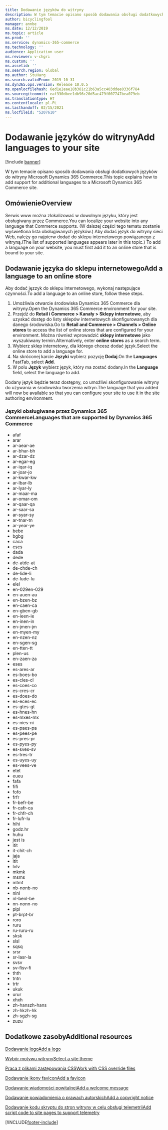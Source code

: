 ```yaml
---
title: Dodawanie języków do witryny
description: W tym temacie opisano sposób dodawania obsługi dodatkowych języków do witryny Microsoft Dynamics 365 Commerce.
author: bicyclingfool
manager: annbe
ms.date: 12/12/2019
ms.topic: article
ms.prod: ''
ms.service: dynamics-365-commerce
ms.technology: ''
audience: Application user
ms.reviewer: v-chgri
ms.custom: ''
ms.assetid: ''
ms.search.region: Global
ms.author: StuHarg
ms.search.validFrom: 2019-10-31
ms.dyn365.ops.version: Release 10.0.5
ms.openlocfilehash: 6ed1e2eae18b381c21b63a5cc403ddee0336f784
ms.sourcegitcommit: eaf330dbee1db96c20d5ac479f007747bea079eb
ms.translationtype: HT
ms.contentlocale: pl-PL
ms.lasthandoff: 02/15/2021
ms.locfileid: "5207610"
---
```

# <a name="add-languages-to-your-site"></a><span data-ttu-id="da7a8-103">Dodawanie języków do witryny</span><span class="sxs-lookup"><span data-stu-id="da7a8-103">Add languages to your site</span></span>


[!include [banner](includes/banner.md)]

<span data-ttu-id="da7a8-104">W tym temacie opisano sposób dodawania obsługi dodatkowych języków do witryny Microsoft Dynamics 365 Commerce.</span><span class="sxs-lookup"><span data-stu-id="da7a8-104">This topic explains how to add support for additional languages to a Microsoft Dynamics 365 Commerce site.</span></span>

## <a name="overview"></a><span data-ttu-id="da7a8-105">Omówienie</span><span class="sxs-lookup"><span data-stu-id="da7a8-105">Overview</span></span>

<span data-ttu-id="da7a8-106">Serwis www można zlokalizować w dowolnym języku, który jest obsługiwany przez Commerce.</span><span class="sxs-lookup"><span data-stu-id="da7a8-106">You can localize your website into any language that Commerce supports.</span></span> <span data-ttu-id="da7a8-107">(W dalszej części tego tematu zostanie wyświetlona lista obsługiwanych języków.) Aby dodać język do witryny sieci Web, należy go najpierw dodać do sklepu internetowego powiązanego z witryną.</span><span class="sxs-lookup"><span data-stu-id="da7a8-107">(The list of supported languages appears later in this topic.) To add a language on your website, you must first add it to an online store that is bound to your site.</span></span>

## <a name="add-a-language-to-an-online-store"></a><span data-ttu-id="da7a8-108">Dodawanie języka do sklepu internetowego</span><span class="sxs-lookup"><span data-stu-id="da7a8-108">Add a language to an online store</span></span>

<span data-ttu-id="da7a8-109">Aby dodać jęzzyk do sklepu internetowego, wykonaj następujące czynności.</span><span class="sxs-lookup"><span data-stu-id="da7a8-109">To add a language to an online store, follow these steps.</span></span>

1. <span data-ttu-id="da7a8-110">Umożliwia otwarcie środowiska Dynamics 365 Commerce dla witryny.</span><span class="sxs-lookup"><span data-stu-id="da7a8-110">Open the Dynamics 365 Commerce environment for your site.</span></span>
1. <span data-ttu-id="da7a8-111">Przejdź do **Retail i Commerce \> Kanały \> Sklepy internetowe**, aby uzyskać dostęp do listy sklepów internetowych skonfigurowanych dla danego środowiska.</span><span class="sxs-lookup"><span data-stu-id="da7a8-111">Go to **Retail and Commerce \> Channels \> Online stores** to access the list of online stores that are configured for your environment.</span></span> <span data-ttu-id="da7a8-112">Można również wprowadzić **sklepy internetowe** jako wyszukiwany termin.</span><span class="sxs-lookup"><span data-stu-id="da7a8-112">Alternatively, enter **online stores** as a search term.</span></span>
1. <span data-ttu-id="da7a8-113">Wybierz sklep internetowy, dla którego chcesz dodać język.</span><span class="sxs-lookup"><span data-stu-id="da7a8-113">Select the online store to add a language for.</span></span>
1. <span data-ttu-id="da7a8-114">Na skróconej karcie **Języki** wybierz pozycję **Dodaj**.</span><span class="sxs-lookup"><span data-stu-id="da7a8-114">On the **Languages** FastTab, select **Add**.</span></span>
1. <span data-ttu-id="da7a8-115">W polu **Język** wybierz język, który ma zostać dodany.</span><span class="sxs-lookup"><span data-stu-id="da7a8-115">In the **Language** field, select the language to add.</span></span>

<span data-ttu-id="da7a8-116">Dodany język będzie teraz dostępny, co umożliwi skonfigurowanie witryny do używania w środowisku tworzenia witryn.</span><span class="sxs-lookup"><span data-stu-id="da7a8-116">The language that you added will now be available so that you can configure your site to use it in the site authoring environment.</span></span>

### <a name="languages-that-are-supported-by-dynamics-365-commerce"></a><span data-ttu-id="da7a8-117">Języki obsługiwane przez Dynamics 365 Commerce</span><span class="sxs-lookup"><span data-stu-id="da7a8-117">Languages that are supported by Dynamics 365 Commerce</span></span>

- <span data-ttu-id="da7a8-118">af</span><span class="sxs-lookup"><span data-stu-id="da7a8-118">af</span></span>
- <span data-ttu-id="da7a8-119">ar</span><span class="sxs-lookup"><span data-stu-id="da7a8-119">ar</span></span>
- <span data-ttu-id="da7a8-120">ar-ae</span><span class="sxs-lookup"><span data-stu-id="da7a8-120">ar-ae</span></span>
- <span data-ttu-id="da7a8-121">ar-bh</span><span class="sxs-lookup"><span data-stu-id="da7a8-121">ar-bh</span></span>
- <span data-ttu-id="da7a8-122">ar-dz</span><span class="sxs-lookup"><span data-stu-id="da7a8-122">ar-dz</span></span>
- <span data-ttu-id="da7a8-123">ar-eg</span><span class="sxs-lookup"><span data-stu-id="da7a8-123">ar-eg</span></span>
- <span data-ttu-id="da7a8-124">ar-iq</span><span class="sxs-lookup"><span data-stu-id="da7a8-124">ar-iq</span></span>
- <span data-ttu-id="da7a8-125">ar-jo</span><span class="sxs-lookup"><span data-stu-id="da7a8-125">ar-jo</span></span>
- <span data-ttu-id="da7a8-126">ar-kw</span><span class="sxs-lookup"><span data-stu-id="da7a8-126">ar-kw</span></span>
- <span data-ttu-id="da7a8-127">ar-lb</span><span class="sxs-lookup"><span data-stu-id="da7a8-127">ar-lb</span></span>
- <span data-ttu-id="da7a8-128">ar-ly</span><span class="sxs-lookup"><span data-stu-id="da7a8-128">ar-ly</span></span>
- <span data-ttu-id="da7a8-129">ar-ma</span><span class="sxs-lookup"><span data-stu-id="da7a8-129">ar-ma</span></span>
- <span data-ttu-id="da7a8-130">ar-om</span><span class="sxs-lookup"><span data-stu-id="da7a8-130">ar-om</span></span>
- <span data-ttu-id="da7a8-131">ar-qa</span><span class="sxs-lookup"><span data-stu-id="da7a8-131">ar-qa</span></span>
- <span data-ttu-id="da7a8-132">ar-sa</span><span class="sxs-lookup"><span data-stu-id="da7a8-132">ar-sa</span></span>
- <span data-ttu-id="da7a8-133">ar-sy</span><span class="sxs-lookup"><span data-stu-id="da7a8-133">ar-sy</span></span>
- <span data-ttu-id="da7a8-134">ar-tn</span><span class="sxs-lookup"><span data-stu-id="da7a8-134">ar-tn</span></span>
- <span data-ttu-id="da7a8-135">ar-ye</span><span class="sxs-lookup"><span data-stu-id="da7a8-135">ar-ye</span></span>
- <span data-ttu-id="da7a8-136">be</span><span class="sxs-lookup"><span data-stu-id="da7a8-136">be</span></span>
- <span data-ttu-id="da7a8-137">bg</span><span class="sxs-lookup"><span data-stu-id="da7a8-137">bg</span></span>
- <span data-ttu-id="da7a8-138">ca</span><span class="sxs-lookup"><span data-stu-id="da7a8-138">ca</span></span>
- <span data-ttu-id="da7a8-139">cs</span><span class="sxs-lookup"><span data-stu-id="da7a8-139">cs</span></span>
- <span data-ttu-id="da7a8-140">da</span><span class="sxs-lookup"><span data-stu-id="da7a8-140">da</span></span>
- <span data-ttu-id="da7a8-141">de</span><span class="sxs-lookup"><span data-stu-id="da7a8-141">de</span></span>
- <span data-ttu-id="da7a8-142">de-at</span><span class="sxs-lookup"><span data-stu-id="da7a8-142">de-at</span></span>
- <span data-ttu-id="da7a8-143">de-ch</span><span class="sxs-lookup"><span data-stu-id="da7a8-143">de-ch</span></span>
- <span data-ttu-id="da7a8-144">de-li</span><span class="sxs-lookup"><span data-stu-id="da7a8-144">de-li</span></span>
- <span data-ttu-id="da7a8-145">de-lu</span><span class="sxs-lookup"><span data-stu-id="da7a8-145">de-lu</span></span>
- <span data-ttu-id="da7a8-146">el</span><span class="sxs-lookup"><span data-stu-id="da7a8-146">el</span></span>
- <span data-ttu-id="da7a8-147">en-029</span><span class="sxs-lookup"><span data-stu-id="da7a8-147">en-029</span></span>
- <span data-ttu-id="da7a8-148">en-au</span><span class="sxs-lookup"><span data-stu-id="da7a8-148">en-au</span></span>
- <span data-ttu-id="da7a8-149">en-bz</span><span class="sxs-lookup"><span data-stu-id="da7a8-149">en-bz</span></span>
- <span data-ttu-id="da7a8-150">en-ca</span><span class="sxs-lookup"><span data-stu-id="da7a8-150">en-ca</span></span>
- <span data-ttu-id="da7a8-151">en-gb</span><span class="sxs-lookup"><span data-stu-id="da7a8-151">en-gb</span></span>
- <span data-ttu-id="da7a8-152">en-ie</span><span class="sxs-lookup"><span data-stu-id="da7a8-152">en-ie</span></span>
- <span data-ttu-id="da7a8-153">en-in</span><span class="sxs-lookup"><span data-stu-id="da7a8-153">en-in</span></span>
- <span data-ttu-id="da7a8-154">en-jm</span><span class="sxs-lookup"><span data-stu-id="da7a8-154">en-jm</span></span>
- <span data-ttu-id="da7a8-155">en-my</span><span class="sxs-lookup"><span data-stu-id="da7a8-155">en-my</span></span>
- <span data-ttu-id="da7a8-156">en-nz</span><span class="sxs-lookup"><span data-stu-id="da7a8-156">en-nz</span></span>
- <span data-ttu-id="da7a8-157">en-sg</span><span class="sxs-lookup"><span data-stu-id="da7a8-157">en-sg</span></span>
- <span data-ttu-id="da7a8-158">en-tt</span><span class="sxs-lookup"><span data-stu-id="da7a8-158">en-tt</span></span>
- <span data-ttu-id="da7a8-159">pl</span><span class="sxs-lookup"><span data-stu-id="da7a8-159">en-us</span></span>
- <span data-ttu-id="da7a8-160">en-za</span><span class="sxs-lookup"><span data-stu-id="da7a8-160">en-za</span></span>
- <span data-ttu-id="da7a8-161">es</span><span class="sxs-lookup"><span data-stu-id="da7a8-161">es</span></span>
- <span data-ttu-id="da7a8-162">es-ar</span><span class="sxs-lookup"><span data-stu-id="da7a8-162">es-ar</span></span>
- <span data-ttu-id="da7a8-163">es-bo</span><span class="sxs-lookup"><span data-stu-id="da7a8-163">es-bo</span></span>
- <span data-ttu-id="da7a8-164">es-cl</span><span class="sxs-lookup"><span data-stu-id="da7a8-164">es-cl</span></span>
- <span data-ttu-id="da7a8-165">es-co</span><span class="sxs-lookup"><span data-stu-id="da7a8-165">es-co</span></span>
- <span data-ttu-id="da7a8-166">es-cr</span><span class="sxs-lookup"><span data-stu-id="da7a8-166">es-cr</span></span>
- <span data-ttu-id="da7a8-167">es-do</span><span class="sxs-lookup"><span data-stu-id="da7a8-167">es-do</span></span>
- <span data-ttu-id="da7a8-168">es-ec</span><span class="sxs-lookup"><span data-stu-id="da7a8-168">es-ec</span></span>
- <span data-ttu-id="da7a8-169">es-gt</span><span class="sxs-lookup"><span data-stu-id="da7a8-169">es-gt</span></span>
- <span data-ttu-id="da7a8-170">es-hn</span><span class="sxs-lookup"><span data-stu-id="da7a8-170">es-hn</span></span>
- <span data-ttu-id="da7a8-171">es-mx</span><span class="sxs-lookup"><span data-stu-id="da7a8-171">es-mx</span></span>
- <span data-ttu-id="da7a8-172">es-ni</span><span class="sxs-lookup"><span data-stu-id="da7a8-172">es-ni</span></span>
- <span data-ttu-id="da7a8-173">es-pa</span><span class="sxs-lookup"><span data-stu-id="da7a8-173">es-pa</span></span>
- <span data-ttu-id="da7a8-174">es-pe</span><span class="sxs-lookup"><span data-stu-id="da7a8-174">es-pe</span></span>
- <span data-ttu-id="da7a8-175">es-pr</span><span class="sxs-lookup"><span data-stu-id="da7a8-175">es-pr</span></span>
- <span data-ttu-id="da7a8-176">es-py</span><span class="sxs-lookup"><span data-stu-id="da7a8-176">es-py</span></span>
- <span data-ttu-id="da7a8-177">es-sv</span><span class="sxs-lookup"><span data-stu-id="da7a8-177">es-sv</span></span>
- <span data-ttu-id="da7a8-178">es-tr</span><span class="sxs-lookup"><span data-stu-id="da7a8-178">es-tr</span></span>
- <span data-ttu-id="da7a8-179">es-uy</span><span class="sxs-lookup"><span data-stu-id="da7a8-179">es-uy</span></span>
- <span data-ttu-id="da7a8-180">es-ve</span><span class="sxs-lookup"><span data-stu-id="da7a8-180">es-ve</span></span>
- <span data-ttu-id="da7a8-181">et</span><span class="sxs-lookup"><span data-stu-id="da7a8-181">et</span></span>
- <span data-ttu-id="da7a8-182">eu</span><span class="sxs-lookup"><span data-stu-id="da7a8-182">eu</span></span>
- <span data-ttu-id="da7a8-183">fa</span><span class="sxs-lookup"><span data-stu-id="da7a8-183">fa</span></span>
- <span data-ttu-id="da7a8-184">fi</span><span class="sxs-lookup"><span data-stu-id="da7a8-184">fi</span></span>
- <span data-ttu-id="da7a8-185">fo</span><span class="sxs-lookup"><span data-stu-id="da7a8-185">fo</span></span>
- <span data-ttu-id="da7a8-186">fr</span><span class="sxs-lookup"><span data-stu-id="da7a8-186">fr</span></span>
- <span data-ttu-id="da7a8-187">fr-be</span><span class="sxs-lookup"><span data-stu-id="da7a8-187">fr-be</span></span>
- <span data-ttu-id="da7a8-188">fr-ca</span><span class="sxs-lookup"><span data-stu-id="da7a8-188">fr-ca</span></span>
- <span data-ttu-id="da7a8-189">fr-ch</span><span class="sxs-lookup"><span data-stu-id="da7a8-189">fr-ch</span></span>
- <span data-ttu-id="da7a8-190">fr-lu</span><span class="sxs-lookup"><span data-stu-id="da7a8-190">fr-lu</span></span>
- <span data-ttu-id="da7a8-191">hi</span><span class="sxs-lookup"><span data-stu-id="da7a8-191">hi</span></span>
- <span data-ttu-id="da7a8-192">godz.</span><span class="sxs-lookup"><span data-stu-id="da7a8-192">hr</span></span>
- <span data-ttu-id="da7a8-193">hu</span><span class="sxs-lookup"><span data-stu-id="da7a8-193">hu</span></span>
- <span data-ttu-id="da7a8-194"> jest </span><span class="sxs-lookup"><span data-stu-id="da7a8-194">is</span></span>
- <span data-ttu-id="da7a8-195">it</span><span class="sxs-lookup"><span data-stu-id="da7a8-195">it</span></span>
- <span data-ttu-id="da7a8-196">it-ch</span><span class="sxs-lookup"><span data-stu-id="da7a8-196">it-ch</span></span>
- <span data-ttu-id="da7a8-197">ja</span><span class="sxs-lookup"><span data-stu-id="da7a8-197">ja</span></span>
- <span data-ttu-id="da7a8-198">lt</span><span class="sxs-lookup"><span data-stu-id="da7a8-198">lt</span></span>
- <span data-ttu-id="da7a8-199">lv</span><span class="sxs-lookup"><span data-stu-id="da7a8-199">lv</span></span>
- <span data-ttu-id="da7a8-200">mk</span><span class="sxs-lookup"><span data-stu-id="da7a8-200">mk</span></span>
- <span data-ttu-id="da7a8-201">ms</span><span class="sxs-lookup"><span data-stu-id="da7a8-201">ms</span></span>
- <span data-ttu-id="da7a8-202">mt</span><span class="sxs-lookup"><span data-stu-id="da7a8-202">mt</span></span>
- <span data-ttu-id="da7a8-203">nb-no</span><span class="sxs-lookup"><span data-stu-id="da7a8-203">nb-no</span></span>
- <span data-ttu-id="da7a8-204">nl</span><span class="sxs-lookup"><span data-stu-id="da7a8-204">nl</span></span>
- <span data-ttu-id="da7a8-205">nl-be</span><span class="sxs-lookup"><span data-stu-id="da7a8-205">nl-be</span></span>
- <span data-ttu-id="da7a8-206">nn-no</span><span class="sxs-lookup"><span data-stu-id="da7a8-206">nn-no</span></span>
- <span data-ttu-id="da7a8-207">pl</span><span class="sxs-lookup"><span data-stu-id="da7a8-207">pl</span></span>
- <span data-ttu-id="da7a8-208">pt-br</span><span class="sxs-lookup"><span data-stu-id="da7a8-208">pt-br</span></span>
- <span data-ttu-id="da7a8-209">ro</span><span class="sxs-lookup"><span data-stu-id="da7a8-209">ro</span></span>
- <span data-ttu-id="da7a8-210">ru</span><span class="sxs-lookup"><span data-stu-id="da7a8-210">ru</span></span>
- <span data-ttu-id="da7a8-211">ru-ru</span><span class="sxs-lookup"><span data-stu-id="da7a8-211">ru-ru</span></span>
- <span data-ttu-id="da7a8-212">sk</span><span class="sxs-lookup"><span data-stu-id="da7a8-212">sk</span></span>
- <span data-ttu-id="da7a8-213">sl</span><span class="sxs-lookup"><span data-stu-id="da7a8-213">sl</span></span>
- <span data-ttu-id="da7a8-214">sq</span><span class="sxs-lookup"><span data-stu-id="da7a8-214">sq</span></span>
- <span data-ttu-id="da7a8-215">sr</span><span class="sxs-lookup"><span data-stu-id="da7a8-215">sr</span></span>
- <span data-ttu-id="da7a8-216">sr-la</span><span class="sxs-lookup"><span data-stu-id="da7a8-216">sr-la</span></span>
- <span data-ttu-id="da7a8-217">sv</span><span class="sxs-lookup"><span data-stu-id="da7a8-217">sv</span></span>
- <span data-ttu-id="da7a8-218">sv-fi</span><span class="sxs-lookup"><span data-stu-id="da7a8-218">sv-fi</span></span>
- <span data-ttu-id="da7a8-219">th</span><span class="sxs-lookup"><span data-stu-id="da7a8-219">th</span></span>
- <span data-ttu-id="da7a8-220">tn</span><span class="sxs-lookup"><span data-stu-id="da7a8-220">tn</span></span>
- <span data-ttu-id="da7a8-221">tr</span><span class="sxs-lookup"><span data-stu-id="da7a8-221">tr</span></span>
- <span data-ttu-id="da7a8-222">uk</span><span class="sxs-lookup"><span data-stu-id="da7a8-222">uk</span></span>
- <span data-ttu-id="da7a8-223">ur</span><span class="sxs-lookup"><span data-stu-id="da7a8-223">ur</span></span>
- <span data-ttu-id="da7a8-224">xh</span><span class="sxs-lookup"><span data-stu-id="da7a8-224">xh</span></span>
- <span data-ttu-id="da7a8-225">zh-hans</span><span class="sxs-lookup"><span data-stu-id="da7a8-225">zh-hans</span></span>
- <span data-ttu-id="da7a8-226">zh-hk</span><span class="sxs-lookup"><span data-stu-id="da7a8-226">zh-hk</span></span>
- <span data-ttu-id="da7a8-227">zh-sg</span><span class="sxs-lookup"><span data-stu-id="da7a8-227">zh-sg</span></span>
- <span data-ttu-id="da7a8-228">zu</span><span class="sxs-lookup"><span data-stu-id="da7a8-228">zu</span></span>

## <a name="additional-resources"></a><span data-ttu-id="da7a8-229">Dodatkowe zasoby</span><span class="sxs-lookup"><span data-stu-id="da7a8-229">Additional resources</span></span>

[<span data-ttu-id="da7a8-230">Dodawanie logo</span><span class="sxs-lookup"><span data-stu-id="da7a8-230">Add a logo</span></span>](add-logo.md)

[<span data-ttu-id="da7a8-231">Wybór motywu witryny</span><span class="sxs-lookup"><span data-stu-id="da7a8-231">Select a site theme</span></span>](select-site-theme.md)

[<span data-ttu-id="da7a8-232">Praca z plikami zastępowania CSS</span><span class="sxs-lookup"><span data-stu-id="da7a8-232">Work with CSS override files</span></span>](css-override-files.md)

[<span data-ttu-id="da7a8-233">Dodawanie ikony favicon</span><span class="sxs-lookup"><span data-stu-id="da7a8-233">Add a favicon</span></span>](add-favicon.md)

[<span data-ttu-id="da7a8-234">Dodawanie wiadomości powitalnej</span><span class="sxs-lookup"><span data-stu-id="da7a8-234">Add a welcome message</span></span>](add-welcome-message.md)

[<span data-ttu-id="da7a8-235">Dodawanie powiadomienia o prawach autorskich</span><span class="sxs-lookup"><span data-stu-id="da7a8-235">Add a copyright notice</span></span>](add-copyright-notice.md)

[<span data-ttu-id="da7a8-236">Dodawanie kodu skryptu do stron witryny w celu obsługi telemetrii</span><span class="sxs-lookup"><span data-stu-id="da7a8-236">Add script code to site pages to support telemetry</span></span>](add-telemetry.md)


[!INCLUDE[footer-include](../includes/footer-banner.md)]